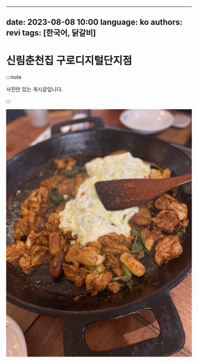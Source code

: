 <!--
SPDX-FileCopyrightText: (C) 2023 - 2024 Hong Yongmin <https://revi.xyz/>

SPDX-License-Identifier: LicenseRef-CC-BY-ND-2.0-KR
-->

---
date: 2023-08-08 10:00
language: ko
authors: revi
tags: [한국어, 닭갈비]
---

# 신림춘천집 구로디지털단지점

:::note

사진만 있는 게시글입니다.

:::

<!-- truncate -->

![닭갈비](Photo-2023-08-15-09-50.jpeg)
